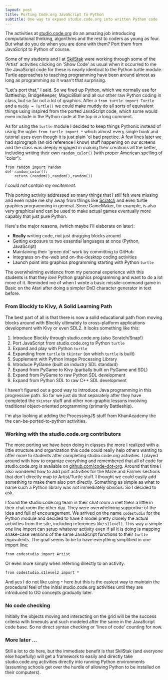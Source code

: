 ```yaml
---
layout: post
title: Porting Code.org JavaScript to Python
subtitle: One way to expand studio.code.org into written Python code
---
```


The activities at [studio.code.org](http://studio.code.org) do an amazing
job introducing computational thinking, algorithms and the rest to coders
as young as four. But what do you do when you are done with them? Port
them from JavaScript to Python of course.

Some of my students and I at [SkilStak](http://skilstak.com) were working
through some of the 'Artist' activities clicking on 'Show Code' as usual
when it occurred to me the JavaScript code for these is nearly 
identical to the Python turtle module. Turtle approaches to
teaching programming have been around almost as long as programming so
it wasn't that surprising.

"Let's port that," I said. So we fired up Python, which we normally use
for Battleship, BridgeKeeper, Magic8Ball and all our other raw Python
coding in class, but so far not a lot of graphics. After a `from turtle
import Turtle` and a `muddy = Turtle()` we could make muddy do all sorts
of equivalent things using inspired from the ported JavaScript code, which
some would even include in the Python code at the top in a long comment.

As for using the `turtle` module I decided to keep things Pythonic instead
of using the uglier `from turtle import *` which almost every single book
and tutorial uses even though it is just plain 'ol bad practice. A few
lines later we had spirograph (an old reference I know) stuff happening
on our screens and the class was deeply engaged in making their creations
all the better, including writing their own `random_color()` (with proper
American spelling of 'color'):

```
from random import random
def random_color():
    return (random(),random(),random())
```

*I could not contain my excitement.*

This porting activity addressed so many things that I still felt were
missing and even made me shy away from things like
[Scratch](http://robmuh.com/scratch-misses-itch) and even turtle
graphics programming in general. Since GameMaker, for example, is also
very graphical and can be used to make actual games eventually more
capably that just pure Python.

Here's the major reasons, (which maybe I'll elaborate on later):

* **Really** writing code, not just dragging blocks around
* Getting exposure to two essential languages at once (Python,
  JavaScript)
* Maintaining their 'green dot' work by committing to GitHub
* Integrates on-the-web and on-the-desktop coding activities
* Launch point into graphics programming starting with Python `turtle`

The overwhelming evidence from my personal experience with this students
is that they *love* Python graphics programming and want to do a lot
more of it. Reminded me of when I wrote a basic missile-command game in
Basic on the Atari after doing a simpler DnD character generator in text
before.

### From Blockly to Kivy, A Solid Learning Path

The best part of all is that there is now a solid educational path
from moving blocks around with Blockly ultimately to cross-platform
applications development with Kivy or even SDL2. It looks something
like this:

1. Introduce Blockly through studio.code.org (also Scratch/Snap!)
1. Port JavaScript from studio.code.org to Python `turtle`
1. Expand and play with Python `turtle`
1. Expanding from `turtle` to `tkinter` (on which `turtle` is built)
1. Supplement with Python Image Processing Library
1. Introduce PyGame (built on industry SDL standard)
1. Expand from PyGame to Kivy (partially built on PyGame and SDL)
1. Expand from PyGame to raw Python SDL development 
1. Expand from Python SDL to raw C++ SDL development

I haven't figured out a good way to introduce Java programming in this
progressive path. So far we just do that separately after they have
completed the `tkinter` stuff and other non-graphic lessons involving
traditional object-oriented programming (primarily Battleship).

I'm also looking at adding the ProcessingJS stuff from KhanAcademy the
the can-be-ported-to-python activities.

### Working with the studio.code.org contributors

The more porting we have been doing in classes the more I realized with
a little structure and organization this code could really help others
wanting to offer more to students after completing studio.code.org
activities. I played around with how to organize everything and
remembered that all of code for studio.code.org is available on
[github.com/code-dot-org](http://github.com/code-dot-org). Around that
time I also wondered how to add port activities for the Maze and Farmer
sections that don't directly map to Artist/Turtle stuff.  I thought we
could easily add something to make them also port directly. Something
as simple as what to name such a Python library was not immediately
obvious. So I decided to ask.

I found the studio.code.org team in their chat room a met them a little
in their chat room the other day. They were overwhelming supportive of
the idea and full of encouragement. We arrived on the name
`codestudio` for the Python module and decided to have it model pretty
closely the actual activities from the site, including references like
`s1level1`. This way a simple one line import can setup whatever
activity even if all it is doing is mapping snake-case versions of the
same JavaScript functions to their `turtle` equivalents. The goal
seems to be to have everything simplified in one import line:

```
from codestudio import Artist
```

Or even more simply when referring directly to an activity:

``` 
from codestudio.s1level2 import *
```

And yes I do not like using `*` here but this is the easiest way to
maintain the procedural feel of the initial studio.code.org
activities until they are introduced to OO concepts gradually later.

### No code checking

Initially the objects moving and interacting on the grid will be the
success criteria with timeouts and such modeled after the same in the
JavaScript code base. So no direct syntax checking or 'lines of code'
counting for now.

### More later ...

Still a lot to do here, but the immediate benefit is that SkilStak
(and everyone else hopefully) will get a framework to easily and
directly take studio.code.org activities directly into running Python
environments (assuming schools get over the hurdle of allowing Python
to be installed on their computers).
